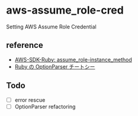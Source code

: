 # aws-assume_role-cred
Setting AWS Assume Role Credential

## reference
- [AWS-SDK-Ruby: assume_role-instance_method](https://docs.aws.amazon.com/sdkforruby/api/Aws/STS/Client.html#assume_role-instance_method)
- [Ruby の OptionParser チートシー](https://qiita.com/sonots/items/1b44ed3a770ef790a63d)

## Todo
- [ ] error rescue
- [ ] OptionParser refactoring
